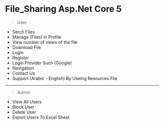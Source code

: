# File_Sharing Asp.Net Core 5

> User
  - Serch Files
  - Manage (Files) in Profile
  - View number of views of the file
  - Download File
  - Login
  - Register
  - Login Provider Such (Google)
  - Navigation
  - Contact Us
  - Support (Arabic - English) By Useing Resources File
 ---
 > Admin
  - View All Users
  - Block User
  - Delete User
  - Export Users To Excel Sheet
